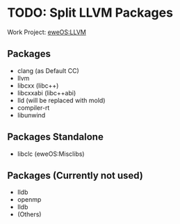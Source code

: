 # TODO: Split LLVM Packages

Work Project: [eweOS:LLVM](https://os-build.ewe.moe/project/show/eweOS:LLVM)

## Packages

- clang (as Default CC)
- llvm
- libcxx (libc++)
- libcxxabi (libc++abi)
- lld (will be replaced with mold)
- compiler-rt
- libunwind

## Packages Standalone

- libclc (eweOS:Misclibs)

## Packages (Currently not used)

- lldb
- openmp
- lldb
- (Others)
